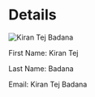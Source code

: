 # Details

![Kiran Tej Badana](http://cs2.mwsu.edu/~kbadana/Kiran.JPG)

First Name: Kiran Tej <br>

Last Name: Badana <br>

Email: Kiran Tej Badana<br>
